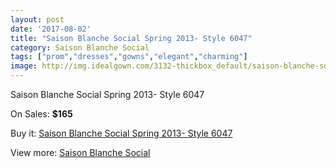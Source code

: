 ```yaml
---
layout: post
date: '2017-08-02'
title: "Saison Blanche Social Spring 2013- Style 6047"
category: Saison Blanche Social
tags: ["prom","dresses","gowns","elegant","charming"]
image: http://img.idealgown.com/3132-thickbox_default/saison-blanche-social-spring-2013-style-6047.jpg
---
```

Saison Blanche Social Spring 2013- Style 6047

On Sales: **$165**
<a href="https://www.idealgown.com/en/saison-blanche-social/1502-saison-blanche-social-spring-2013-style-6047.html"><amp-img layout="responsive" width="600" height="600" src="//img.idealgown.com/3132-thickbox_default/saison-blanche-social-spring-2013-style-6047.jpg" alt="Saison Blanche Social Spring 2013- Style 6047 0" /></a>
<a href="https://www.idealgown.com/en/saison-blanche-social/1502-saison-blanche-social-spring-2013-style-6047.html"><amp-img layout="responsive" width="600" height="600" src="//img.idealgown.com/3134-thickbox_default/saison-blanche-social-spring-2013-style-6047.jpg" alt="Saison Blanche Social Spring 2013- Style 6047 1" /></a>
<a href="https://www.idealgown.com/en/saison-blanche-social/1502-saison-blanche-social-spring-2013-style-6047.html"><amp-img layout="responsive" width="600" height="600" src="//img.idealgown.com/3133-thickbox_default/saison-blanche-social-spring-2013-style-6047.jpg" alt="Saison Blanche Social Spring 2013- Style 6047 2" /></a>

Buy it: [Saison Blanche Social Spring 2013- Style 6047](https://www.idealgown.com/en/saison-blanche-social/1502-saison-blanche-social-spring-2013-style-6047.html "Saison Blanche Social Spring 2013- Style 6047")

View more: [Saison Blanche Social](https://www.idealgown.com/en/23-saison-blanche-social "Saison Blanche Social")
